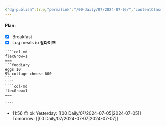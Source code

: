 ```yaml
---
{"dg-publish":true,"permalink":"/00-daily/07/2024-07-06/","contentClasses":"daily Saturday page-white","noteIcon":"","created":"2025-01-21T01:20:16.135+10:00","updated":"2025-01-21T15:25:25.980+10:00"}
---
```


#### Plan:
- [x] Breakfast
- [x] Log meals to **필라이즈**
`````col
````col-md
flexGrow=1
===
```foodiary 
eggs 10
9% cottage cheese 600
```
````
````col-md
flexGrow=1
===

````
`````
- 11:56 😐  ok
Yesterday: [[00 Daily/07/2024-07-05\|2024-07-05]]
Tomorrow: [[00 Daily/07/2024-07-07\|2024-07-07]]